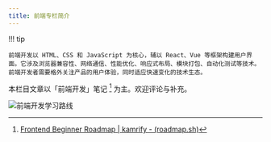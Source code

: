 ```yaml
---
title: 前端专栏简介
---
```


!!! tip

    前端开发以 HTML、CSS 和 JavaScript 为核心，辅以 React、Vue 等框架构建用户界面。它涉及浏览器兼容性、网络通信、性能优化、响应式布局、模块打包、自动化测试等技术。前端开发者需要格外关注产品的用户体验，同时适应快速变化的技术生态。

本栏目文章以「前端开发」笔记 [^fe-road-map] 为主。欢迎评论与补充。

![前端开发学习路线](https://cdn.dwj601.cn/images/202501301816023.png)

[^fe-road-map]: [Frontend Beginner Roadmap | kamrify  - (roadmap.sh)](https://roadmap.sh/frontend?r=frontend-beginner)
